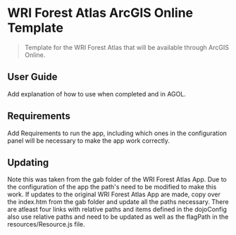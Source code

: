 # WRI Forest Atlas ArcGIS Online Template
> Template for the WRI Forest Atlas that will be available through ArcGIS Online.


## User Guide
<p>Add explanation of how to use when completed and in AGOL.</p>

## Requirements
<p>Add Requirements to run the app, including which ones in the configuration panel will be necessary to make the app work correctly.</p>

## Updating
<p>
		Note this was taken from the gab folder of the WRI Forest Atlas App. Due to the configuration of the app the path's need to be modified to make this work. If updates to the original WRI Forest Atlas App are made, copy over the index.htm from the gab folder and update all the paths necessary.  There are atleast four links with relative paths and items defined in the dojoConfig also use relative paths and need to be updated as well as the flagPath in the resources/Resource.js file.
</p>